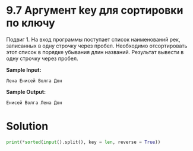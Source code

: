 # 9.7 Аргумент key для сортировки по ключу

Подвиг 1. На вход программы поступает список наименований рек, записанных в одну строчку через пробел. Необходимо
отсортировать этот список в порядке убывания длин названий. Результат вывести в одну строчку через пробел.

**Sample Input:**

```
Лена Енисей Волга Дон
```

**Sample Output:**

```
Енисей Волга Лена Дон
```

# Solution

```python
print(*sorted(input().split(), key = len, reverse = True))
```